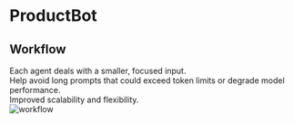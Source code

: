# ProductBot

## Workflow
Each agent deals with a smaller, focused input.  
Help avoid long prompts that could exceed token limits or degrade model performance.  
Improved scalability and flexibility.  
![workflow](results/workflow.png|100)
